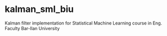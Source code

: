 # kalman_sml_biu
Kalman filter implementation for Statistical Machine Learning course in Eng. Faculty Bar-Ilan University
